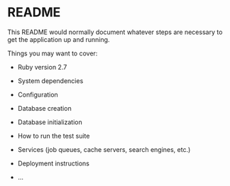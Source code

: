 # README

This README would normally document whatever steps are necessary to get the
application up and running.

Things you may want to cover:

* Ruby version 2.7

* System dependencies

* Configuration

* Database creation

* Database initialization

* How to run the test suite

* Services (job queues, cache servers, search engines, etc.)

* Deployment instructions

* ...
